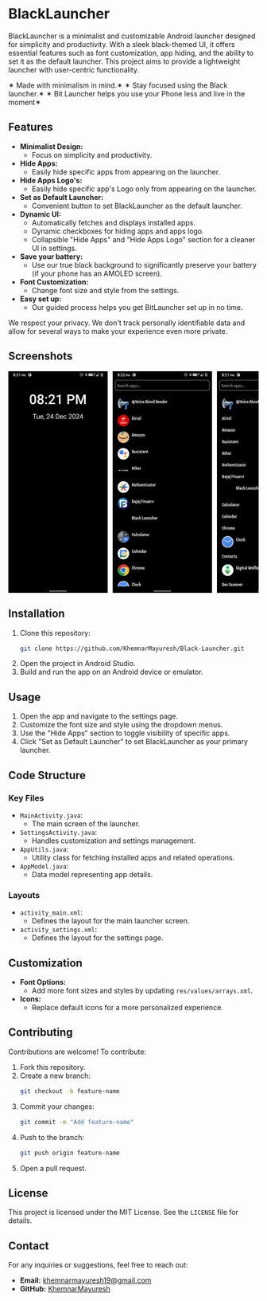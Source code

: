 # BlackLauncher

BlackLauncher is a minimalist and customizable Android launcher designed for simplicity and productivity. With a sleek black-themed UI, it offers essential features such as font customization, app hiding, and the ability to set it as the default launcher. This project aims to provide a lightweight launcher with user-centric functionality.

✶ Made with minimalism in mind.✶
✶ Stay focused using the Black launcher.✶
✶ Bit Launcher helps you use your Phone less and live in the moment✶

## Features

- **Minimalist Design:**
  - Focus on simplicity and productivity.
- **Hide Apps:**
  - Easily hide specific apps from appearing on the launcher.
- **Hide Apps Logo's:**
  - Easily hide specific app's Logo only from appearing on the launcher.
- **Set as Default Launcher:**
  - Convenient button to set BlackLauncher as the default launcher.
- **Dynamic UI:**
  - Automatically fetches and displays installed apps.
  - Dynamic checkboxes for hiding apps and apps logo.
  - Collapsible "Hide Apps" and "Hide Apps Logo" section for a cleaner UI in settings.
- **Save your battery:**
  - Use our true black background to significantly preserve your battery (if your phone has an AMOLED screen).
- **Font Customization:**
  - Change font size and style from the settings.
- **Easy set up:**
  - Our guided process helps you get BitLauncher set up in no time.

We respect your privacy. We don't track personally identifiable data and allow for several ways to make your experience even more private.

## Screenshots

<div style="display: flex; flex-wrap: nowrap; gap: 10px; overflow-x: auto;">
  <img src="./screenshots/screenshot01.png" alt="Home Page" width="200" />
  <img src="./screenshots/screenshot02.png" alt="All Apps" width="200" />
  <img src="./screenshots/screenshot03.png" alt="Apps Without Logos" width="200" />
  <img src="./screenshots/screenshot04.png" alt="Notes Page" width="200" />
  <img src="./screenshots/screenshot05.png" alt="Settings" width="200" />
  <img src="./screenshots/screenshot06.png" alt="Settings Hide Apps" width="200" />
  <img src="./screenshots/screenshot07.png" alt="Settings Hide Apps Logo" width="200" />
</div>

## Installation

1. Clone this repository:
   ```bash
   git clone https://github.com/KhemnarMayuresh/Black-Launcher.git
   ```
2. Open the project in Android Studio.
3. Build and run the app on an Android device or emulator.

## Usage

1. Open the app and navigate to the settings page.
2. Customize the font size and style using the dropdown menus.
3. Use the "Hide Apps" section to toggle visibility of specific apps.
4. Click "Set as Default Launcher" to set BlackLauncher as your primary launcher.

## Code Structure

### Key Files

- `MainActivity.java`:
  - The main screen of the launcher.
- `SettingsActivity.java`:
  - Handles customization and settings management.
- `AppUtils.java`:
  - Utility class for fetching installed apps and related operations.
- `AppModel.java`:
  - Data model representing app details.

### Layouts

- `activity_main.xml`:
  - Defines the layout for the main launcher screen.
- `activity_settings.xml`:
  - Defines the layout for the settings page.

## Customization

- **Font Options:**
  - Add more font sizes and styles by updating `res/values/arrays.xml`.
- **Icons:**
  - Replace default icons for a more personalized experience.

## Contributing

Contributions are welcome! To contribute:

1. Fork this repository.
2. Create a new branch:
   ```bash
   git checkout -b feature-name
   ```
3. Commit your changes:
   ```bash
   git commit -m "Add feature-name"
   ```
4. Push to the branch:
   ```bash
   git push origin feature-name
   ```
5. Open a pull request.

## License

This project is licensed under the MIT License. See the `LICENSE` file for details.

## Contact

For any inquiries or suggestions, feel free to reach out:
- **Email:** khemnarmayuresh19@gmail.com
- **GitHub:** [KhemnarMayuresh](https://github.com/KhemnarMayuresh)

